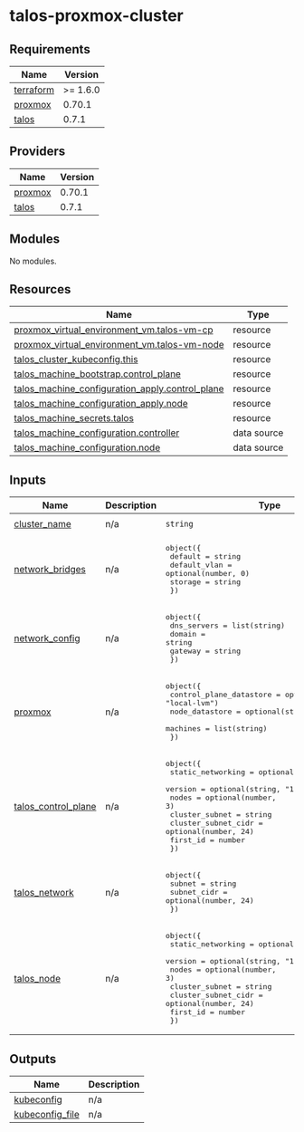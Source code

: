 # talos-proxmox-cluster

<!-- BEGINNING OF PRE-COMMIT-OPENTOFU DOCS HOOK -->
## Requirements

| Name | Version |
|------|---------|
| <a name="requirement_terraform"></a> [terraform](#requirement\_terraform) | >= 1.6.0 |
| <a name="requirement_proxmox"></a> [proxmox](#requirement\_proxmox) | 0.70.1 |
| <a name="requirement_talos"></a> [talos](#requirement\_talos) | 0.7.1 |

## Providers

| Name | Version |
|------|---------|
| <a name="provider_proxmox"></a> [proxmox](#provider\_proxmox) | 0.70.1 |
| <a name="provider_talos"></a> [talos](#provider\_talos) | 0.7.1 |

## Modules

No modules.

## Resources

| Name | Type |
|------|------|
| [proxmox_virtual_environment_vm.talos-vm-cp](https://registry.terraform.io/providers/bpg/proxmox/0.70.1/docs/resources/virtual_environment_vm) | resource |
| [proxmox_virtual_environment_vm.talos-vm-node](https://registry.terraform.io/providers/bpg/proxmox/0.70.1/docs/resources/virtual_environment_vm) | resource |
| [talos_cluster_kubeconfig.this](https://registry.terraform.io/providers/siderolabs/talos/0.7.1/docs/resources/cluster_kubeconfig) | resource |
| [talos_machine_bootstrap.control_plane](https://registry.terraform.io/providers/siderolabs/talos/0.7.1/docs/resources/machine_bootstrap) | resource |
| [talos_machine_configuration_apply.control_plane](https://registry.terraform.io/providers/siderolabs/talos/0.7.1/docs/resources/machine_configuration_apply) | resource |
| [talos_machine_configuration_apply.node](https://registry.terraform.io/providers/siderolabs/talos/0.7.1/docs/resources/machine_configuration_apply) | resource |
| [talos_machine_secrets.talos](https://registry.terraform.io/providers/siderolabs/talos/0.7.1/docs/resources/machine_secrets) | resource |
| [talos_machine_configuration.controller](https://registry.terraform.io/providers/siderolabs/talos/0.7.1/docs/data-sources/machine_configuration) | data source |
| [talos_machine_configuration.node](https://registry.terraform.io/providers/siderolabs/talos/0.7.1/docs/data-sources/machine_configuration) | data source |

## Inputs

| Name | Description | Type | Default | Required |
|------|-------------|------|---------|:--------:|
| <a name="input_cluster_name"></a> [cluster\_name](#input\_cluster\_name) | n/a | `string` | `"dev-cluster"` | no |
| <a name="input_network_bridges"></a> [network\_bridges](#input\_network\_bridges) | n/a | <pre>object({<br/>    default      = string<br/>    default_vlan = optional(number, 0)<br/>    storage      = string<br/>  })</pre> | n/a | yes |
| <a name="input_network_config"></a> [network\_config](#input\_network\_config) | n/a | <pre>object({<br/>    dns_servers = list(string)<br/>    domain      = string<br/>    gateway     = string<br/>  })</pre> | n/a | yes |
| <a name="input_proxmox"></a> [proxmox](#input\_proxmox) | n/a | <pre>object({<br/>    control_plane_datastore = optional(string, "local-lvm")<br/>    node_datastore          = optional(string, "local-lvm")<br/>    machines                = list(string)<br/>  })</pre> | n/a | yes |
| <a name="input_talos_control_plane"></a> [talos\_control\_plane](#input\_talos\_control\_plane) | n/a | <pre>object({<br/>    static_networking   = optional(bool, false)<br/>    version             = optional(string, "1.9.1")<br/>    nodes               = optional(number, 3)<br/>    cluster_subnet      = string<br/>    cluster_subnet_cidr = optional(number, 24)<br/>    first_id            = number<br/>  })</pre> | n/a | yes |
| <a name="input_talos_network"></a> [talos\_network](#input\_talos\_network) | n/a | <pre>object({<br/>    subnet      = string<br/>    subnet_cidr = optional(number, 24)<br/>  })</pre> | n/a | yes |
| <a name="input_talos_node"></a> [talos\_node](#input\_talos\_node) | n/a | <pre>object({<br/>    static_networking   = optional(bool, false)<br/>    version             = optional(string, "1.9.1")<br/>    nodes               = optional(number, 3)<br/>    cluster_subnet      = string<br/>    cluster_subnet_cidr = optional(number, 24)<br/>    first_id            = number<br/>  })</pre> | n/a | yes |

## Outputs

| Name | Description |
|------|-------------|
| <a name="output_kubeconfig"></a> [kubeconfig](#output\_kubeconfig) | n/a |
| <a name="output_kubeconfig_file"></a> [kubeconfig\_file](#output\_kubeconfig\_file) | n/a |
<!-- END OF PRE-COMMIT-OPENTOFU DOCS HOOK -->
